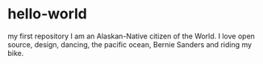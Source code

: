 # hello-world
my first repository
I am an Alaskan-Native citizen of the World. I love open source, design, dancing, the pacific ocean, Bernie Sanders and riding my bike. 

